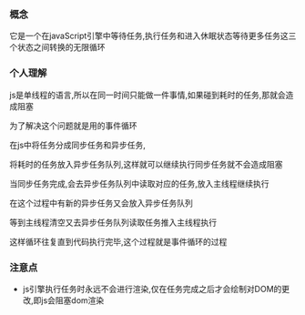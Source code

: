 ### 概念

它是一个在javaScript引擎中等待任务,执行任务和进入休眠状态等待更多任务这三个状态之间转换的无限循环

### 个人理解

js是单线程的语言,所以在同一时间只能做一件事情,如果碰到耗时的任务,那就会造成阻塞

为了解决这个问题就是用的事件循环

在js中将任务分成同步任务和异步任务,

将耗时的任务放入异步任务队列,这样就可以继续执行同步任务就不会造成阻塞

当同步任务完成,会去异步任务队列中读取对应的任务,放入主线程继续执行

在这个过程中有新的异步任务又会放入异步任务队列

等到主线程清空又去异步任务队列读取任务推入主线程执行

这样循环往复直到代码执行完毕,这个过程就是事件循环的过程

### 注意点

- js引擎执行任务时永远不会进行渲染,仅在任务完成之后才会绘制对DOM的更改,即js会阻塞dom渲染

